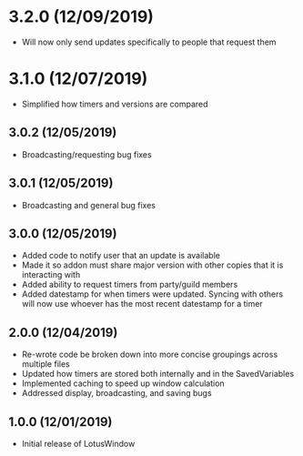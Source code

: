 # 3.2.0 (12/09/2019)

- Will now only send updates specifically to people that request them

# 3.1.0 (12/07/2019)

- Simplified how timers and versions are compared

## 3.0.2 (12/05/2019)

- Broadcasting/requesting bug fixes

## 3.0.1 (12/05/2019)

- Broadcasting and general bug fixes

## 3.0.0 (12/05/2019)

- Added code to notify user that an update is available
- Made it so addon must share major version with other copies that it is interacting with
- Added ability to request timers from party/guild members
- Added datestamp for when timers were updated. Syncing with others will now use whoever has the most recent datestamp for a timer

## 2.0.0 (12/04/2019)

- Re-wrote code be broken down into more concise groupings across multiple files
- Updated how timers are stored both internally and in the SavedVariables
- Implemented caching to speed up window calculation
- Addressed display, broadcasting, and saving bugs

## 1.0.0 (12/01/2019)

- Initial release of LotusWindow

